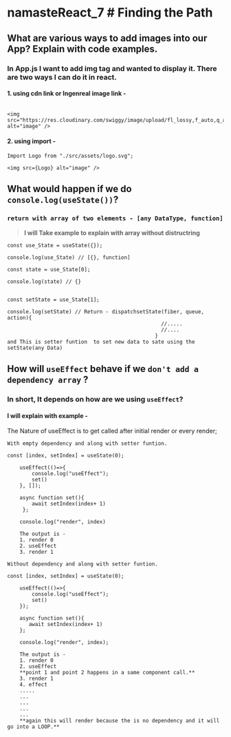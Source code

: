# namasteReact_7 # Finding the Path

## What are various ways to add images into our App? Explain with code examples.

### In App.js I want to add img tag and wanted to display it. There are two ways I can do it in react.

#### 1. using cdn link or Ingenreal image link -
```

<img src="https://res.cloudinary.com/swiggy/image/upload/fl_lossy,f_auto,q_auto,w_508,h_320,c_fill/" alt="image" />
```
#### 2. using import - 
```
Import Logo from "./src/assets/logo.svg";

<img src={Logo} alt="image" />

```
## What would happen if we do `console.log(useState())`?

### `return with array of two elements - [any DataType, function]`
>  **I will Take example to explain with array without distructring**

```
const use_State = useState({});

console.log(use_State) // [{}, function]

const state = use_State[0];

console.log(state) // {}


const setState = use_State[1];

console.log(setState) // Return - dispatchsetState(fiber, queue, action){
                                                  //.....
                                                  //....
                                                }
and This is setter funtion  to set new data to sate using the setState(any Data)
````
## How will `useEffect` behave if we `don't add a dependency array` ?
### In short, It depends on how are we using `useEffect`?

#### I will explain with example - 

The Nature of useEffect is to get called after initial render or every render;
```
With empty dependency and along with setter funtion.

const [index, setIndex] = useState(0);

    useEffect(()=>{
        console.log("useEffect");
        set()
    }, []);
    
    async function set(){
        await setIndex(index+ 1)
     };
     
    console.log("render", index)
    
    The output is -
    1. render 0
    2. useEffect
    3. render 1
```
```
Without dependency and along with setter funtion.

const [index, setIndex] = useState(0);

    useEffect(()=>{
        console.log("useEffect");
        set()
    });
    
    async function set(){
       await setIndex(index+ 1)
    };
    
    console.log("render", index);
    
    The output is -
    1. render 0
    2. useEffect
    **point 1 and point 2 happens in a same component call.**
    3. render 1
    4. effect
    .....
    ...
    ...
    ...
    ...
    **again this will render because the is no dependency and it will go into a LOOP.**
    
```
